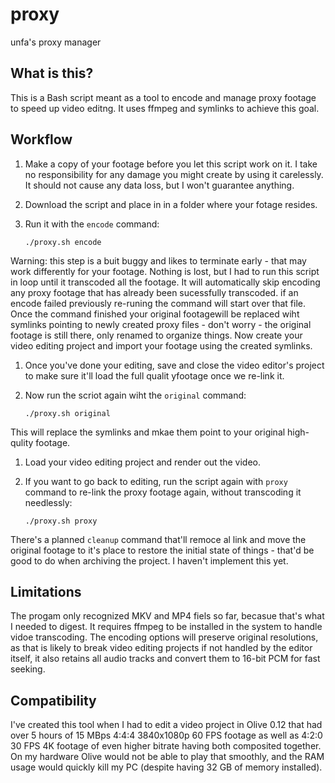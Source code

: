# proxy
unfa's proxy manager

## What is this?

This is a Bash script meant as a tool to encode and manage proxy footage to speed up video editng. It uses ffmpeg and symlinks to achieve this goal.

## Workflow

1. Make a copy of your footage before you let this script work on it. I take no responsibility for any damage you might create by using it carelessly. It should not cause any data loss, but I won't guarantee anything.
1. Download the script and place in in a folder where your fotage resides.
1. Run it with the `encode` command:

       ./proxy.sh encode
   
Warning: this step is a buit buggy and likes to terminate early - that may work differently for your footage. Nothing is lost, but I had to run this script in loop until it transcoded all the footage. It will automatically skip encoding any proxy footage that has already been sucessfully transcoded. if an encode failed previously re-runing the command will start over that file.
Once the command finished your original footagewill be replaced wiht symlinks pointing to newly created proxy files - don't worry - the original footage is still there, only renamed to organize things. Now create your video editing project and import your footage using the created symlinks.

1. Once you've done your editing, save and close the video editor's project to make sure it'll load the full qualit yfootage once we re-link it.
1. Now run the scriot again wiht the `original` command:

       ./proxy.sh original
     
This will replace the symlinks and mkae them point to your original high-qulity footage.

1. Load your video editing project and render out the video.

1. If you want to go back to editing, run the script again with `proxy` command to re-link the proxy footage again, without transcoding it needlessly:

       ./proxy.sh proxy


There's a planned `cleanup` command that'll remoce al link and move the original footage to it's place to restore the initial state of things - that'd be good to do when archiving the project. I haven't implement this yet.

## Limitations

The progam only recognized MKV and MP4 fiels so far, becasue that's what I needed to digest. It requires ffmpeg to be installed in the system to handle vidoe transcoding. The encoding options will preserve original resolutions, as that is likely to break video editing projects if not handled by the editor itself, it also retains all audio tracks and convert them to 16-bit PCM for fast seeking.

## Compatibility

I've created this tool when I had to edit a video project in Olive 0.12 that had over 5 hours of 15 MBps 4:4:4 3840x1080p 60 FPS footage as well as 4:2:0 30 FPS 4K footage of even higher bitrate having both composited together. On my hardware Olive would not be able to play that smoothly, and the RAM usage would quickly kill my PC (despite having 32 GB of memory installed).
